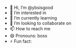 - 👋 Hi, I’m @ybsisgood
- 👀 I’m interested in
- 🌱 I’m currently learning
- 💞️ I’m looking to collaborate on
- 📫 How to reach me 
- 😄 Pronouns: boss
- ⚡ Fun fact: 

<!---
ybsisgood/ybsisgood is a ✨ special ✨ repository because its `README.md` (this file) appears on your GitHub profile.
You can click the Preview link to take a look at your changes.
--->
